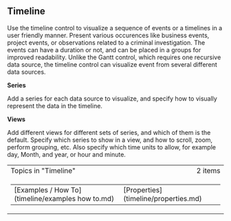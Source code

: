 ## Timeline

<span style="FONT-WEIGHT: normal">Use the timeline control to visualize a sequence of events or a timelines in a user friendly manner. <span style="FONT-WEIGHT: normal">Present various occurences like business events, project events, or observations related to a criminal investigation. The events can have a duration or not, and can be placed in a groups for improved readability. Unlike the Gantt control, which requires one recursive data source, the timeline control can visualize event from several different data sources.

**Series**

Add a series for each data source to visualize, and specify how to visually represent the data in the timeline.

**Views**

Add different views for different sets of series, and which of them is the default. Specify which series to show in a view, and how to scroll, zoom, perform grouping, etc. Also specify which time units to allow, for example day, Month, and year, or hour and minute.

<table cellpadding="0" cellspacing="0" width="100%" class="cdclvSuggestTable">

<tbody>

<tr>

<td width="100%" class="cdclvSuggestTitle">Topics in "Timeline"</td>

<td class="cdclvSuggestTitle"><nobr>2 items</nobr></td>

</tr>

<tr>

<td class="cdclvCategoryCont" colspan="2">

<table cellpadding="0" cellspacing="0" width="100%">

<tbody>

<tr>

<td valign="top" class="cdclvCategoryCol1">[Examples / How To](timeline/examples  how to.md)</td>

<td valign="top" class="cdclvCategoryCol2">[Properties](timeline/properties.md)</td>

</tr>

</tbody>

</table>

</td>

</tr>

</tbody>

</table>